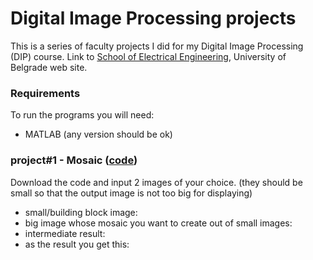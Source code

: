 # Digital Image Processing projects
This is a series of faculty projects I did for my Digital Image Processing (DIP) course.
Link to [School of Electrical Engineering](https://www.etf.bg.ac.rs/), University of Belgrade web site.

### Requirements
To run the programs you will need:
* MATLAB (any version should be ok)

### project#1 - Mosaic ([code](https://github.com/gordicaleksa/digital-image-processing/blob/master/project1/))
Download the code and input 2 images of your choice.
(they should be small so that the output image is not too big for displaying)
* small/building block image:
* big image whose mosaic you want to create out of small images:
* intermediate result:
* as the result you get this: